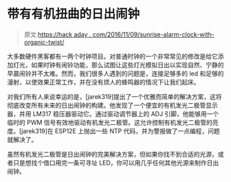 # 带有有机扭曲的日出闹钟

> 原文:[https://hack aday . com/2016/11/09/sunrise-alarm-clock-with-organic-twist/](https://hackaday.com/2016/11/09/sunrise-alarm-clock-with-organic-twist/)

大多数硬件黑客都有一两个时钟项目。对普通时钟的一个非常常见的修改是给它添加灯光，如果时钟有闹铃功能，那么试图让这些灯光模拟日出以实现自然、宁静的早晨闹铃并不太难。然而，我们很多人遇到的问题是，连接足够多的 led 和足够的漫射，以使效果正常工作，并在没有烦人的蜂鸣器的情况下让我们起床。

对我们所有人来说幸运的是，[jarek319]提出了一个优雅而简单的解决方案，这将彻底改变所有未来的日出闹钟的构建。他发现了一个便宜的有机发光二极管显示器，并用 LM317 稳压器驱动它。通过驱动调节器上的 ADJ 引脚，他能够用一个临时的 PWM 信号有效地驱动有机发光二极管。这允许控制有机发光二极管的亮度。[jarek319]在 ESP12E 上抛出一些 NTP 代码，并为警报做了一点编程，问题就解决了。

虽然有机发光二极管是日出闹钟的完美解决方案，但如果你找不到合适的光源，或者只是想找个借口用完一条可寻址 LED，你可以用几乎任何其他光源来制作日出闹钟。